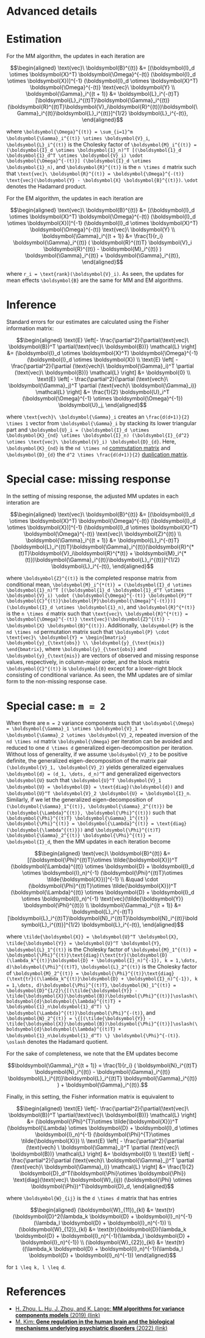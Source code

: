 # Advanced details

# Estimation
For the MM algorithm, the updates in each iteration are

```math
\begin{aligned}
\text{vec}\ \boldsymbol{B}^{(t)} &= [(\boldsymbol{I}_d \otimes \boldsymbol{X}^T) \boldsymbol{\Omega}^{-(t)} (\boldsymbol{I}_d \otimes \boldsymbol{X})]^{-1} (\boldsymbol{I}_d \otimes \boldsymbol{X}^T) \boldsymbol{\Omega}^{-(t)} \text{vec}\ \boldsymbol{Y} \\
\boldsymbol{\Gamma}_i^{(t + 1)} &= \boldsymbol{L}_i^{-(t)T}[\boldsymbol{L}_i^{(t)T}\boldsymbol{\Gamma}_i^{(t)}(\boldsymbol{R}^{(t)T}\boldsymbol{V}_i\boldsymbol{R}^{(t)})\boldsymbol{\Gamma}_i^{(t)}\boldsymbol{L}_i^{(t)}]^{1/2} \boldsymbol{L}_i^{-(t)},
\end{aligned}
```
where ``\boldsymbol{\Omega}^{(t)} = \sum_{i=1}^m \boldsymbol{\Gamma}_i^{(t)} \otimes \boldsymbol{V}_i``, ``\boldsymbol{L}_i^{(t)}`` is the Cholesky factor of ``\boldsymbol{M}_i^{(t)} = (\boldsymbol{I}_d \otimes \boldsymbol{1}_n)^T [(\boldsymbol{1}_d \boldsymbol{1}_d^T \otimes \boldsymbol{V}_i) \odot \boldsymbol{\Omega}^{-(t)}] (\boldsymbol{I}_d \otimes \boldsymbol{1}_n)``, and ``\boldsymbol{R}^{(t)}`` is the ``n \times d`` matrix such that ``\text{vec}\ \boldsymbol{R}^{(t)} = \boldsymbol{\Omega}^{-(t)} \text{vec}(\boldsymbol{Y} - \boldsymbol{X} \boldsymbol{B}^{(t)})``. ``\odot`` denotes the Hadamard product.

For the EM algorithm, the updates in each iteration are

```math
\begin{aligned}
\text{vec}\ \boldsymbol{B}^{(t)} &= [(\boldsymbol{I}_d \otimes \boldsymbol{X}^T) \boldsymbol{\Omega}^{-(t)} (\boldsymbol{I}_d \otimes \boldsymbol{X})]^{-1} (\boldsymbol{I}_d \otimes \boldsymbol{X}^T) \boldsymbol{\Omega}^{-(t)} \text{vec}\ \boldsymbol{Y} \\
\boldsymbol{\Gamma}_i^{(t + 1)} &= \frac{1}{r_i} \boldsymbol{\Gamma}_i^{(t)} ( \boldsymbol{R}^{(t)T} \boldsymbol{V}_i \boldsymbol{R}^{(t)} - \boldsymbol{M}_i^{(t)} ) \boldsymbol{\Gamma}_i^{(t)} + \boldsymbol{\Gamma}_i^{(t)},
\end{aligned}
```
where ``r_i = \text{rank}(\boldsymbol{V}_i)``. As seen, the updates for mean effects ``\boldsymbol{B}`` are the same for MM and EM algorithms.

# Inference
Standard errors for our estimates are calculated using the Fisher information matrix:

```math
\begin{aligned}
\text{E} \left[- \frac{\partial^2}{\partial(\text{vec}\ \boldsymbol{B})^T \partial(\text{vec}\ \boldsymbol{B})} \mathcal{L} \right] &= (\boldsymbol{I}_d \otimes \boldsymbol{X}^T) \boldsymbol{\Omega}^{-1} (\boldsymbol{I}_d \otimes \boldsymbol{X}) \\
\text{E} \left[ - \frac{\partial^2}{\partial (\text{vech}\ \boldsymbol{\Gamma}_i)^T \partial (\text{vec}\ \boldsymbol{B})} \mathcal{L} \right] &= \boldsymbol{0} \\
\text{E} \left[ - \frac{\partial^2}{\partial (\text{vech}\ \boldsymbol{\Gamma}_j)^T \partial (\text{vech}\ \boldsymbol{\Gamma}_i)} \mathcal{L} \right] &= \frac{1}{2} \boldsymbol{U}_i^T (\boldsymbol{\Omega}^{-1} \otimes \boldsymbol{\Omega}^{-1}) \boldsymbol{U}_j,
\end{aligned}
```

where ``\text{vech}\ \boldsymbol{\Gamma}_i`` creates an ``\frac{d(d+1)}{2} \times 1`` vector from ``\boldsymbol{\Gamma}_i`` by stacking its lower triangular part and ``\boldsymbol{U}_i = (\boldsymbol{I}_d \otimes \boldsymbol{K}_{nd} \otimes \boldsymbol{I}_n) (\boldsymbol{I}_{d^2} \otimes \text{vec}\ \boldsymbol{V}_i) \boldsymbol{D}_{d}``. Here, ``\boldsymbol{K}_{nd}`` is the ``nd \times nd`` [commutation matrix](https://en.wikipedia.org/wiki/Commutation_matrix) and ``\boldsymbol{D}_{d}`` the ``d^2 \times \frac{d(d+1)}{2}`` [duplication matrix](https://en.wikipedia.org/wiki/Duplication_and_elimination_matrices).

# Special case: missing response
In the setting of missing response, the adjusted MM updates in each interation are
```math
\begin{aligned}
\text{vec}\ \boldsymbol{B}^{(t)} &= [(\boldsymbol{I}_d \otimes \boldsymbol{X}^T) \boldsymbol{\Omega}^{-(t)} (\boldsymbol{I}_d \otimes \boldsymbol{X})]^{-1} (\boldsymbol{I}_d \otimes \boldsymbol{X}^T) \boldsymbol{\Omega}^{-(t)} \text{vec}\ \boldsymbol{Z}^{(t)} \\
\boldsymbol{\Gamma}_i^{(t + 1)} &= \boldsymbol{L}_i^{-(t)T}[\boldsymbol{L}_i^{(t)T}\boldsymbol{\Gamma}_i^{(t)}(\boldsymbol{R}^{*(t)T}\boldsymbol{V}_i\boldsymbol{R}^{*(t)} + \boldsymbol{M}_i^{*(t)})\boldsymbol{\Gamma}_i^{(t)}\boldsymbol{L}_i^{(t)}]^{1/2} \boldsymbol{L}_i^{-(t)},
\end{aligned}
```
where ``\boldsymbol{Z}^{(t)}`` is the completed response matrix from conditional mean, ``\boldsymbol{M}_i^{*(t)} = (\boldsymbol{I}_d \otimes \boldsymbol{1}_n)^T [(\boldsymbol{1}_d \boldsymbol{1}_d^T \otimes \boldsymbol{V}_i) \odot (\boldsymbol{\Omega}^{-(t)} \boldsymbol{P}^T \boldsymbol{C}^{(t)}\boldsymbol{P}\boldsymbol{\Omega}^{-(t)})] (\boldsymbol{I}_d \otimes \boldsymbol{1}_n)``, and ``\boldsymbol{R}^{*(t)}`` is the ``n \times d`` matrix such that ``\text{vec}\ \boldsymbol{R}^{*(t)} = \boldsymbol{\Omega}^{-(t)} \text{vec}(\boldsymbol{Z}^{(t)} - \boldsymbol{X} \boldsymbol{B}^{(t)})``. Additionally, ``\boldsymbol{P}`` is the ``nd \times nd`` permutation matrix such that ``\boldsymbol{P} \cdot \text{vec}\ \boldsymbol{Y} = \begin{bmatrix} \boldsymbol{y}_{\text{obs}} \\ \boldsymbol{y}_{\text{mis}} \end{bmatrix}``, where ``\boldsymbol{y}_{\text{obs}}`` and ``\boldsymbol{y}_{\text{mis}}`` are vectors of observed and missing response values, respectively, in column-major order, and the block matrix ``\boldsymbol{C}^{(t)}`` is ``\boldsymbol{0}`` except for a lower-right block consisting of conditional variance. As seen, the MM updates are of similar form to the non-missing response case.

# Special case: ``m = 2``
When there are ``m = 2`` variance components such that ``\boldsymbol{\Omega} = \boldsymbol{\Gamma}_1 \otimes \boldsymbol{V}_1 + \boldsymbol{\Gamma}_2 \otimes \boldsymbol{V}_2``, repeated inversion of the ``nd \times nd`` matrix ``\boldsymbol{\Omega}`` per iteration can be avoided and reduced to one ``d \times d`` generalized eigen-decomposition per iteration. Without loss of generality, if we assume ``\boldsymbol{V}_2`` to be positive definite, the generalized eigen-decomposition of the matrix pair ``(\boldsymbol{V}_1, \boldsymbol{V}_2)`` yields generalized eigenvalues ``\boldsymbol{d} = (d_1, \dots, d_n)^T`` and generalized eigenvectors ``\boldsymbol{U}`` such that ``\boldsymbol{U}^T \boldsymbol{V}_1 \boldsymbol{U} = \boldsymbol{D} = \text{diag}(\boldsymbol{d})`` and ``\boldsymbol{U}^T \boldsymbol{V}_2 \boldsymbol{U} = \boldsymbol{I}_n``. Similarly, if we let the generalized eigen-decomposition of ``(\boldsymbol{\Gamma}_1^{(t)}, \boldsymbol{\Gamma}_2^{(t)})`` be ``(\boldsymbol{\Lambda}^{(t)}, \boldsymbol{\Phi}^{(t)})`` such that ``\boldsymbol{\Phi}^{(t)T} \boldsymbol{\Gamma}_1^{(t)} \boldsymbol{\Phi}^{(t)} = \boldsymbol{\Lambda}^{(t)} = \text{diag}(\boldsymbol{\lambda^{(t)}})`` and ``\boldsymbol{\Phi}^{(t)T} \boldsymbol{\Gamma}_2^{(t)} \boldsymbol{\Phi}^{(t)} = \boldsymbol{I}_d``, then the MM updates in each iteration become

```math
\begin{aligned}
\text{vec}\ \boldsymbol{B}^{(t)} &= [(\boldsymbol{\Phi}^{(t)T}\otimes \tilde{\boldsymbol{X}})^T (\boldsymbol{\Lambda}^{(t)} \otimes \boldsymbol{D} + \boldsymbol{I}_d \otimes \boldsymbol{I}_n)^{-1} (\boldsymbol{\Phi}^{(t)T}\otimes \tilde{\boldsymbol{X}})]^{-1} \\
&\quad \cdot (\boldsymbol{\Phi}^{(t)T}\otimes \tilde{\boldsymbol{X}})^T (\boldsymbol{\Lambda}^{(t)} \otimes \boldsymbol{D} + \boldsymbol{I}_d \otimes \boldsymbol{I}_n)^{-1} \text{vec}(\tilde{\boldsymbol{Y}} \boldsymbol{\Phi}^{(t)}) \\
\boldsymbol{\Gamma}_i^{(t + 1)} &= \boldsymbol{L}_i^{-(t)T}[\boldsymbol{L}_i^{(t)T}\boldsymbol{N}_i^{(t)T}\boldsymbol{N}_i^{(t)}\boldsymbol{L}_i^{(t)}]^{1/2} \boldsymbol{L}_i^{-(t)},
\end{aligned}
```

where ``\tilde{\boldsymbol{X}} = \boldsymbol{U}^T \boldsymbol{X}``, ``\tilde{\boldsymbol{Y}} = \boldsymbol{U}^T \boldsymbol{Y}``, ``\boldsymbol{L}_1^{(t)}`` is the Cholesky factor of ``\boldsymbol{M}_1^{(t)} = \boldsymbol{\Phi}^{(t)}\text{diag}(\text{tr}(\boldsymbol{D}(\lambda_k^{(t)}\boldsymbol{D} + \boldsymbol{I}_n)^{-1}), k = 1,\dots, d)\boldsymbol{\Phi}^{(t)T}``, ``\boldsymbol{L}_2^{(t)}`` is the Cholesky factor of ``\boldsymbol{M}_2^{(t)} = \boldsymbol{\Phi}^{(t)}\text{diag}(\text{tr}((\lambda_k^{(t)}\boldsymbol{D} + \boldsymbol{I}_n)^{-1}), k = 1,\dots, d)\boldsymbol{\Phi}^{(t)T}``, ``\boldsymbol{N}_1^{(t)} = \boldsymbol{D}^{1/2}\{[(\tilde{\boldsymbol{Y}} - \tilde{\boldsymbol{X}}\boldsymbol{B})\boldsymbol{\Phi}^{(t)}]\oslash(\boldsymbol{d}\boldsymbol{\lambda}^{(t)T} + \boldsymbol{1}_n\boldsymbol{1}_d^T) \} \boldsymbol{\Lambda}^{(t)}\boldsymbol{\Phi}^{-(t)}``, and ``\boldsymbol{N}_2^{(t)} = \{[(\tilde{\boldsymbol{Y}} - \tilde{\boldsymbol{X}}\boldsymbol{B})\boldsymbol{\Phi}^{(t)}]\oslash(\boldsymbol{d}\boldsymbol{\lambda}^{(t)T} + \boldsymbol{1}_n\boldsymbol{1}_d^T) \} \boldsymbol{\Phi}^{-(t)}``. ``\oslash`` denotes the Hadamard quotient.

For the sake of completeness, we note that the EM updates become
```math
\boldsymbol{\Gamma}_i^{(t + 1)} = \frac{1}{r_i} ( \boldsymbol{N}_i^{(t)T} \boldsymbol{N}_i^{(t)} - \boldsymbol{\Gamma}_i^{(t)} \boldsymbol{L}_i^{(t)}\boldsymbol{L}_i^{(t)T} \boldsymbol{\Gamma}_i^{(t)} ) + \boldsymbol{\Gamma}_i^{(t)}.
```

Finally, in this setting, the Fisher information matrix is equivalent to
```math
\begin{aligned}
\text{E} \left[- \frac{\partial^2}{\partial(\text{vec}\ \boldsymbol{B})^T \partial(\text{vec}\ \boldsymbol{B})} \mathcal{L} \right] &= (\boldsymbol{\Phi}^{T}\otimes \tilde{\boldsymbol{X}})^T (\boldsymbol{\Lambda} \otimes \boldsymbol{D} + \boldsymbol{I}_d \otimes \boldsymbol{I}_n)^{-1} (\boldsymbol{\Phi}^{T}\otimes \tilde{\boldsymbol{X}}) \\
\text{E} \left[ - \frac{\partial^2}{\partial (\text{vech} \ \boldsymbol{\Gamma}_i)^T \partial (\text{vec}\ \boldsymbol{B})} \mathcal{L} \right] &= \boldsymbol{0} \\
\text{E} \left[ - \frac{\partial^2}{\partial (\text{vech}\ \boldsymbol{\Gamma}_j)^T \partial (\text{vech}\ \boldsymbol{\Gamma}_i)} \mathcal{L} \right] &= \frac{1}{2} \boldsymbol{D}_d^T(\boldsymbol{\Phi}\otimes \boldsymbol{\Phi}) \text{diag}(\text{vec}\ \boldsymbol{W}_{ij}) (\boldsymbol{\Phi} \otimes \boldsymbol{\Phi})^T\boldsymbol{D}_d,
\end{aligned}
```
where ``\boldsymbol{W}_{ij}`` is the ``d \times d`` matrix that has entries
```math
\begin{aligned}
(\boldsymbol{W}_{11})_{kl} &= \text{tr}(\boldsymbol{D}^2(\lambda_k \boldsymbol{D} + \boldsymbol{I}_n)^{-1}(\lambda_l \boldsymbol{D} + \boldsymbol{I}_n)^{-1}) \\
(\boldsymbol{W}_{12})_{kl} &= \text{tr}(\boldsymbol{D}(\lambda_k \boldsymbol{D} + \boldsymbol{I}_n)^{-1}(\lambda_l \boldsymbol{D} + \boldsymbol{I}_n)^{-1}) \\
(\boldsymbol{W}_{22})_{kl} &= \text{tr}((\lambda_k \boldsymbol{D} + \boldsymbol{I}_n)^{-1}(\lambda_l \boldsymbol{D} + \boldsymbol{I}_n)^{-1})
\end{aligned}
```
for ``1 \leq k, l \leq d``.

# References
- <u>H. Zhou, L. Hu, J. Zhou, and K. Lange: **MM algorithms for variance components models** (2019) ([link](https://doi.org/10.1080/10618600.2018.1529601))</u>
- <u>M. Kim: **Gene regulation in the human brain and the biological mechanisms underlying psychiatric disorders** (2022) ([link](https://escholarship.org/uc/item/9v08q5f7))</u>